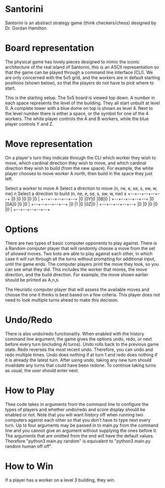 # Santorini
Santorini is an abstract strategy game (think checkers/chess) designed by Dr. Gordan Hamilton.  

# Board representation

The physical game has lovely pieces designed to mimic the iconic architecture of the real island of Santorini, this is an ASCII representation so that the game can be played through a command line interface (CLI). We are only concerned with the 5x5 grid, and the workers are in default starting positions (shown below), so that the players do not have to pick where to start.

This is the starting setup. The 5x5 board is viewed top down. A number in each space represents the level of the building. They all start unbuilt at level 0. A complete tower with a blue dome on top is shown as level 4. Next to the level number there is either a space, or the symbol for one of the 4 workers. The white player controls the A and B workers, while the blue player controls Y and Z.

# Move representation

On a player's turn they indicate through the CLI which worker they wish to move, which cardinal direction they wish to move, and which cardinal direction they wish to build (from the new space). For example, the white player chooses to move worker A north, then build in the space they just left.

Select a worker to move
A
Select a direction to move (n, ne, e, se, s, sw, w, nw)
n
Select a direction to build (n, ne, e, se, s, sw, w, nw)
s
+--+--+--+--+--+
|0 |0 |0 |0 |0 |
+--+--+--+--+--+
|0 |0Y|0 |0B|0 |
+--+--+--+--+--+
|0 |0A|0 |0 |0 |
+--+--+--+--+--+
|0 |1 |0 |0Z|0 |
+--+--+--+--+--+
|0 |0 |0 |0 |0 |
+--+--+--+--+--+

# Options
There are two types of basic computer opponents to play against. There is a Random computer player that will randomly choose a move from the set of allowed moves. Two bots are able to play against each other, in which case it will run through all the turns without prompting for additional input, until the game ends. The computer players print the move they took, so you can see what they did. This includes the worker that moves, the move direction, and the build direction. For example, the move shown earlier should be printed as A,n,s.

The Heuristic computer player that will assess the available moves and choose the one it thinks is best based on a few criteria. This player does not need to look multiple turns ahead to make this decision.

# Undo/Redo

There is also undo/redo functionality. When enabled with the history command line argument, the game gives the options undo, redo, or next before every turn (including AI turns). Undo rolls back to the previous game state. Redo reverses the most recent undo. Therefore, you can undo and redo multiple times. Undo does nothing if at turn 1 and redo does nothing if it is already the latest turn. After using undo, taking any new turn should invalidate any turns that could have been redone. To continue taking turns as usual, the user should enter next.

# How to Play

Thee code takes in arguments from the command line to configure the types of players and whether undo/redo and score display should be enabled or not. Note that you will want history off when running two computers against each other so that you don't have to type next every turn. Up to four arguments may be passed in to main.py from the command line and you cannot give an argument without supplying the ones before it. The arguments that are omitted from the end will have the default values. Therefore "python3 main.py random" is equivalent to "python3 main.py random human off off".

# How to Win

If a player has a worker on a level 3 building, they win. 
